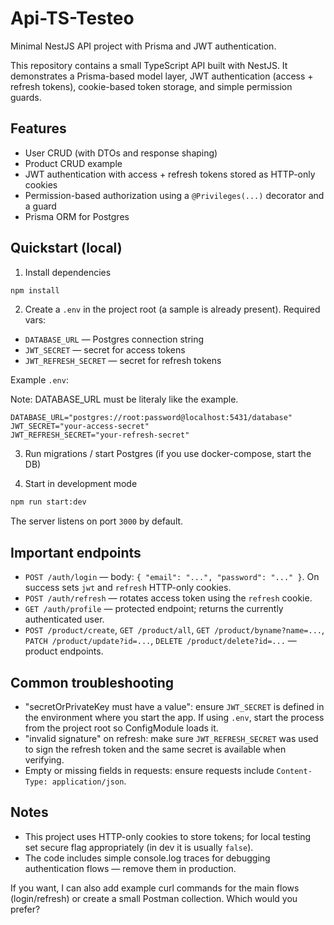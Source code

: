 # Api-TS-Testeo

Minimal NestJS API project with Prisma and JWT authentication.

This repository contains a small TypeScript API built with NestJS. It
demonstrates a Prisma-based model layer, JWT authentication (access + refresh
tokens), cookie-based token storage, and simple permission guards.

## Features

- User CRUD (with DTOs and response shaping)
- Product CRUD example
- JWT authentication with access + refresh tokens stored as HTTP-only cookies
- Permission-based authorization using a `@Privileges(...)` decorator and a guard
- Prisma ORM for Postgres

## Quickstart (local)

1. Install dependencies

```bash
npm install
```

2. Create a `.env` in the project root (a sample is already present).
	 Required vars:

- `DATABASE_URL` — Postgres connection string
- `JWT_SECRET` — secret for access tokens
- `JWT_REFRESH_SECRET` — secret for refresh tokens

Example `.env`:

Note: DATABASE_URL must be literaly like the example.

```properties
DATABASE_URL="postgres://root:password@localhost:5431/database"
JWT_SECRET="your-access-secret"
JWT_REFRESH_SECRET="your-refresh-secret"
```

3. Run migrations / start Postgres (if you use docker-compose, start the DB)

4. Start in development mode

```bash
npm run start:dev
```

The server listens on port `3000` by default.

## Important endpoints

- `POST /auth/login` — body: `{ "email": "...", "password": "..." }`.
	On success sets `jwt` and `refresh` HTTP-only cookies.
- `POST /auth/refresh` — rotates access token using the `refresh` cookie.
- `GET /auth/profile` — protected endpoint; returns the currently authenticated user.
- `POST /product/create`, `GET /product/all`, `GET /product/byname?name=...`,
	`PATCH /product/update?id=...`, `DELETE /product/delete?id=...` — product endpoints.

## Common troubleshooting

- "secretOrPrivateKey must have a value": ensure `JWT_SECRET` is defined in the
	environment where you start the app. If using `.env`, start the process from the
	project root so ConfigModule loads it.
- "invalid signature" on refresh: make sure `JWT_REFRESH_SECRET` was used to sign
	the refresh token and the same secret is available when verifying.
- Empty or missing fields in requests: ensure requests include `Content-Type: application/json`.

## Notes

- This project uses HTTP-only cookies to store tokens; for local testing set secure flag
	appropriately (in dev it is usually `false`).
- The code includes simple console.log traces for debugging authentication flows —
	remove them in production.

If you want, I can also add example curl commands for the main flows (login/refresh) or
create a small Postman collection. Which would you prefer?
